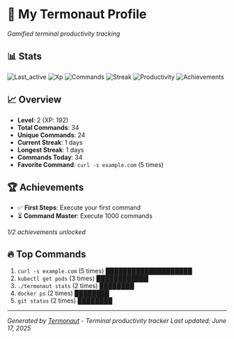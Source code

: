 # 🚀 My Termonaut Profile

*Gamified terminal productivity tracking*

## 📊 Stats

![Last_active](https://img.shields.io/badge/Last+Active-8h+ago-yellow?style=flat-square&logo=terminal&logoColor=white) ![Xp](https://img.shields.io/badge/XP-Level+2+%28192%2F900%29-lightgrey?style=flat-square&logo=terminal&logoColor=white) ![Commands](https://img.shields.io/badge/Commands-34-lightgrey?style=flat-square&logo=terminal&logoColor=white) ![Streak](https://img.shields.io/badge/Streak-1+days-red?style=flat-square&logo=terminal&logoColor=white) ![Productivity](https://img.shields.io/badge/Productivity-80.0%25-green?style=flat-square&logo=terminal&logoColor=white) ![Achievements](https://img.shields.io/badge/Achievements-5%2F10-blue?style=flat-square&logo=terminal&logoColor=white) 

## 📈 Overview

- **Level**: 2 (XP: 192)
- **Total Commands**: 34
- **Unique Commands**: 24
- **Current Streak**: 1 days
- **Longest Streak**: 1 days
- **Commands Today**: 34
- **Favorite Command**: `curl -s example.com` (5 times)

## 🏆 Achievements

- ✅ **First Steps**: Execute your first command
- ⏳ **Command Master**: Execute 1000 commands

*1/2 achievements unlocked*

## 🔥 Top Commands

1. `curl -s example.com` (5 times) ████████████████████
2. `kubectl get pods` (3 times) ████████████
3. `./termonaut stats` (2 times) ████████
4. `docker ps` (2 times) ████████
5. `git status` (2 times) ████████

---

*Generated by [Termonaut](https://github.com/oiahoon/termonaut) - Terminal productivity tracker*
*Last updated: June 17, 2025*

